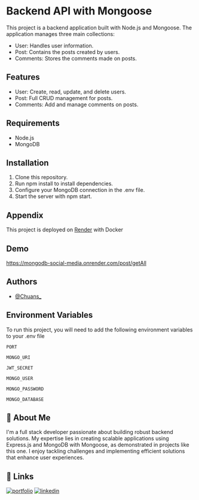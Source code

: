 # Backend API with Mongoose

This project is a backend application built with Node.js and Mongoose. The application manages three main collections:

- User: Handles user information.
- Post: Contains the posts created by users.
- Comments: Stores the comments made on posts.

## Features

- User: Create, read, update, and delete users.
- Post: Full CRUD management for posts.
- Comments: Add and manage comments on posts.

## Requirements
- Node.js
- MongoDB

## Installation
1. Clone this repository.
2. Run npm install to install dependencies.
3. Configure your MongoDB connection in the .env file.
4. Start the server with npm start.

## Appendix

This project is deployed on [Render](https://render.com/) with Docker

## Demo

https://mongodb-social-media.onrender.com/post/getAll


## Authors

- [@Chuans_](https://github.com/juaazn)


## Environment Variables

To run this project, you will need to add the following environment variables to your .env file

`PORT`

`MONGO_URI`

`JWT_SECRET`

`MONGO_USER`

`MONGO_PASSWORD`

`MONGO_DATABASE`

## 🚀 About Me
I'm a full stack developer passionate about building robust backend solutions. My expertise lies in creating scalable applications using Express.js and MongoDB with Mongoose, as demonstrated in projects like this one. I enjoy tackling challenges and implementing efficient solutions that enhance user experiences.

## 🔗 Links
[![portfolio](https://img.shields.io/badge/my_portfolio-000?style=for-the-badge&logo=ko-fi&logoColor=white)](https://github.com/juaazn)
[![linkedin](https://img.shields.io/badge/linkedin-0A66C2?style=for-the-badge&logo=linkedin&logoColor=white)](https://www.linkedin.com/in/juan-diego-acosta-liscano-821ba619a/)

